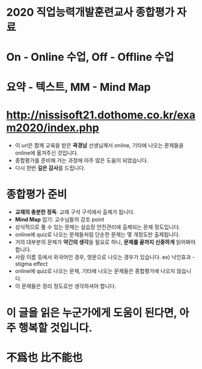 # 2020 직업능력개발훈련교사 종합평가 자료
# On - Online 수업, Off - Offline 수업
# 요약 - 텍스트, MM - Mind Map

# http://nissisoft21.dothome.co.kr/exam2020/index.php
- 이 url은 함께 교육을 받은 **곽경남** 선생님께서 online, 기타에 나오는 문제들을 online에 옮겨주신 것입니다.
- 종합평가를 준비해 가는 과정에 아주 많은 도움이 되었습니다.
- 다시 한번 **깊은 감사**를 드립니다.

# 종합평가 준비
- **교재의 충분한 정독**: 교재 구석 구석에서 출제가 됩니다.
- **Mind Map** 암기: 교수님들의 강조 point
- 상식적으로 풀 수 있는 문제는 실습장 안전관리에 출제되는 문제 정도입니다.
- online에 quiz로 나오는 문제들처럼 단순한 문제는 몇 개정도만 출제됩니다.
- 거의 대부분의 문제가 **약간의 생각**을 필요로 하니, **문제를 끝까지 신중하게** 읽어봐야 합니다.
- 사람 이름 등에서 외국어인 경우, 영문으로 나오는 경우가 있습니다. ex) 낙인효과 - stigma effect
- online에 quiz로 나오는 문제, 기타에 나오는 문제들은 종합평가에 나오지 않습니다.
- 이 문제들은 정리 정도로만 생각하셔야 합니다.

# 이 글을 읽은 누군가에게 도움이 된다면, 아주 행복할 것입니다.

# 不爲也 比不能也

